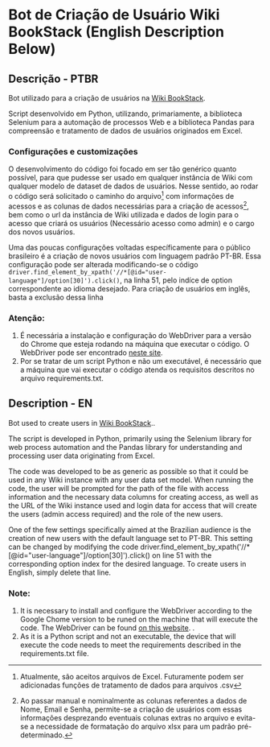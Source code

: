 # Bot de Criação de Usuário Wiki BookStack (English Description Below)

## Descrição - PTBR

Bot utilizado para a criação de usuários na <a href="https://github.com/BookStackApp/BookStack">Wiki BookStack</a>. 

Script desenvolvido em Python, utilizando, primariamente, a biblioteca Selenium para a automação de processos Web e a biblioteca Pandas para compreensão e tratamento de dados de usuários originados em Excel.

### Configurações e customizações

O desenvolvimento do código foi focado em ser tão genérico quanto possível, para que pudesse ser usado em qualquer instância de Wiki com qualquer modelo de dataset de dados de usuários. 
Nesse sentido, ao rodar o código será solicitado o caminho do arquivo[^1] com informações de acessos e as colunas de dados necessárias para a criação de acessos[^2], bem como o url da instância de Wiki utilizada e dados de login para o acesso que criará os usuários (Necessário acesso como admin) e o cargo dos novos usuários.

Uma das poucas configurações voltadas específicamente para o público brasileiro é a criação de novos usuários com linguagem padrão PT-BR. Essa configuração pode ser alterada modificando-se o código
`driver.find_element_by_xpath('//*[@id="user-language"]/option[30]').click()`, na linha 51, pelo indíce de option correspondente ao idioma desejado. Para criação de usuários em inglês, basta a exclusão dessa linha

### Atenção:
1. É necessária a instalação e configuração do WebDriver para a versão do Chrome que esteja rodando na máquina que executar o código. O WebDriver pode ser encontrado <a href="https://chromedriver.chromium.org/downloads">neste site</a>. 
2. Por se tratar de um script Python e não um executável, é necessário que a máquina que vai executar o código atenda os requisitos descritos no arquivo requirements.txt.


[^1]: Atualmente, são aceitos arquivos de Excel. Futuramente podem ser adicionadas funções de tratamento de dados para arquivos .csv
[^2]: Ao passar manual e nominalmente as colunas referentes a dados de Nome, Email e Senha, permite-se a criação de usuários com essas informações desprezando eventuais colunas extras no arquivo e evita-se a necessidade de formatação do arquivo xlsx para um padrão pré-determinado.

## Description - EN

Bot used to create users in <a href="https://github.com/BookStackApp/BookStack">Wiki BookStack</a>.. 

The script is developed in Python, primarily using the Selenium library for web process automation and the Pandas library for understanding and processing user data originating from Excel.

The code was developed to be as generic as possible so that it could be used in any Wiki instance with any user data set model. When running the code, the user will be prompted for the path of the file with access information and the necessary data columns for creating access, as well as the URL of the Wiki instance used and login data for access that will create the users (admin access required) and the role of the new users.

One of the few settings specifically aimed at the Brazilian audience is the creation of new users with the default language set to PT-BR. This setting can be changed by modifying the code driver.find_element_by_xpath('//*[@id="user-language"]/option[30]').click() on line 51 with the corresponding option index for the desired language. To create users in English, simply delete that line.

### Note: 
1. It is necessary to install and configure the WebDriver according to the Google Chome version to be runed on the machine that will execute the code. The WebDriver can be found <a href="https://chromedriver.chromium.org/downloads">on this website</a>. .
2. As it is a Python script and not an executable, the device that will execute the code needs to meet the requirements described in the requirements.txt file.
